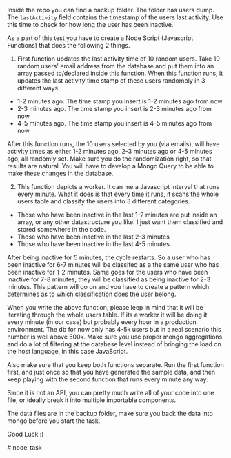 Inside the repo you can find a backup folder. The folder has users dump. The `lastActivity` field contains the timestamp 
of the users last activity. Use this time to check for how long the user has been inactive. 

As a part of this test you have to create a Node Script (Javascript Functions) that does the following 2 things.

1. First function updates the last activity time of 10 random users. Take 10 random users' email address from the database and put them into an array passed to/declared inside this function. When this function runs, it updates the last activity time stamp of these users randomply in 3 different ways.

- 1-2 minutes ago. The time stamp you insert is 1-2 minutes ago from now
- 2-3 minutes ago. The time stamp you insert is 2-3 minutes ago from now
- 4-5 minutes ago. The time stamp you insert is 4-5 minutes ago from now

After this function runs, the 10 users selected by you (via emails), will have activity times as either 1-2 minutes ago, 2-3 minutes ago or 4-5 minutes ago, all randomly set. Make sure you do the randomization right, so that results are natural. You will have to develop a Mongo Query to be able to make these changes in the database.


2. This function depicts a worker. It can me a Javascript interval that runs every minute. What it does is that every time it runs, it scans the whole users table and classify the users into 3 different categories. 

- Those who have been inactive in the last 1-2 minutes are put inside an array, or any other datastructure you like. I just want them classified and stored somewhere in the code.
- Those who have been inactive in the last 2-3 minutes
- Those who have been inactive in the last 4-5 minutes

After being inactive for 5 minutes, the cycle restarts. So a user who has been inactive for 6-7 minutes will be classifed as a the same user who has been inactive for 1-2 minutes. Same goes for the users who have been inactive for 7-8 minutes, they will be classified as being inactive for 2-3 minutes. This pattern will go on and you have to create a pattern which determines as to which classification does the user belong. 

When you write the above function, please leep in mind that it will be iterating through the whole users table. If its a worker it will be doing it every minute (in our case) but probably every hour in a production environment. The db for now only has 4-5k users but in a real scenario this number is well above 500k. Make sure you use proper mongo aggregations and do a lot of filtering at the database level instead of bringing the load on the host language, in this case JavaScript.

Also make sure that you keep both functions separate. Run the first function first, and just once so that you have generated the sample data, and then keep playing with the second function that runs every minute any way. 

Since it is not an API, you can pretty much write all of your code into one file, or ideally break it into multiple importable components. 

The data files are in the backup folder, make sure you back the data into mongo before you start the task.

Good Luck :) 

#   n o d e _ t a s k 
 
 